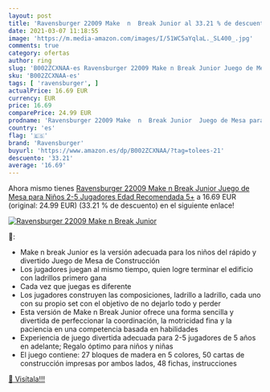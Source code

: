 ```yaml
---
layout: post
title: 'Ravensburger 22009 Make  n  Break Junior al 33.21 % de descuento'
date: 2021-03-07 11:18:55
image: 'https://m.media-amazon.com/images/I/51WC5aYqlaL._SL400_.jpg'
comments: true
category: ofertas
author: ring
slug: 'B002ZCXNAA-es Ravensburger 22009 Make n Break Junior Juego de Mesa para...'
sku: 'B002ZCXNAA-es'
tags: [ 'ravensburger', ]
actualPrice: 16.69 EUR
currency: EUR
price: 16.69
comparePrice: 24.99 EUR
prodname: 'Ravensburger 22009 Make  n  Break Junior  Juego de Mesa para Niños  2-5 Jugadores  Edad Recomendada 5+'
country: 'es'
flag: '🇪🇸'
brand: 'Ravensburger'
buyurl: 'https://www.amazon.es/dp/B002ZCXNAA/?tag=tolees-21'
descuento: '33.21'
average: '16.69'
---
```


Ahora mismo tienes [Ravensburger 22009 Make  n  Break Junior  Juego de Mesa para Niños  2-5 Jugadores  Edad Recomendada 5+](https://www.amazon.es/dp/B002ZCXNAA/?tag=tolees-21) a 16.69 EUR (original: 24.99 EUR) (33.21 %  de descuento) en el siguiente enlace!

[![Ravensburger 22009 Make  n  Break Junior](https://m.media-amazon.com/images/I/51WC5aYqlaL._SL400_.jpg)](https://www.amazon.es/dp/B002ZCXNAA/?tag=tolees-21)

🔎:

- Make n break Junior es la versión adecuada para los niños del rápido y divertido Juego de Mesa de Construcción
- Los jugadores juegan al mismo tiempo, quien logre terminar el edificio con ladrillos primero gana
- Cada vez que juegas es diferente
- Los jugadores construyen las composiciones, ladrillo a ladrillo, cada uno con su propio set con el objetivo de no dejarlo todo y perder
- Esta versión de Make n Break Junior ofrece una forma sencilla y divertida de perfeccionar la coordinación, la motricidad fina y la paciencia en una competencia basada en habilidades
- Experiencia de juego divertida adecuada para 2-5 jugadores de 5 años en adelante; Regalo óptimo para niños y niñas
- El juego contiene: 27 bloques de madera en 5 colores, 50 cartas de construcción impresas por ambos lados, 48 ​​fichas, instrucciones

[🛒 Visítala!!!](https://www.amazon.es/dp/B002ZCXNAA/?tag=tolees-21)
